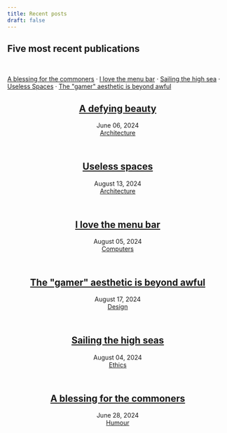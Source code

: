 ```yaml
---
title: Recent posts
draft: false
---
```

<h2>Five most recent publications </h2>
<br>

[A blessing for the commoners](blessing) · [I love the menu bar](menubar) · [Sailing the high sea](piracy) · [Useless Spaces](/spaces) · [The "gamer" aesthetic is beyond awful](/gamer)

<header class="entry-header">
    <h2 class="entry-title"><a href="brutalismo" rel="bookmark">A defying beauty</a></h2>
    <div class="entry-details">
        <div class="entry-date">
            <a>June 06, 2024</a>
        </div><div class="entry-topic">
            <a href="tags/architecture" rel="category tag">Architecture</a>
        </div></div></header>

<header class="entry-header">
    <h2 class="entry-title"><a href="spaces" rel="bookmark">Useless spaces</a></h2>
    <div class="entry-details">
        <div class="entry-date">
            <a>August 13, 2024</a>
        </div><div class="entry-topic">
            <a href="tags/architecture" rel="category tag">Architecture</a>
        </div></div></header>

<header class="entry-header">
      <h2 class="entry-title"><a href="menubar" rel="bookmark">I love the menu bar</a></h2>
      <div class="entry-details">
          <div class="entry-date">
              <a>August 05, 2024</a>
              </div><div class="entry-topic">
                <a href="tags/computers" rel="category tag">Computers</a>
          </div></div></header>

<header class="entry-header">
      <h2 class="entry-title"><a href="gamer" rel="bookmark">The "gamer" aesthetic is beyond awful</a></h2>
      <div class="entry-details">
          <div class="entry-date">
              <a>August 17, 2024</a>
              </div><div class="entry-topic">
                <a href="tags/design" rel="category tag">Design</a>
          </div></div></header>

<header class="entry-header">
      <h2 class="entry-title"><a href="piracy" rel="bookmark">Sailing the high seas</a></h2>
      <div class="entry-details">
          <div class="entry-date">
              <a>August 04, 2024</a>
              </div><div class="entry-topic">
                <a href="tags/ethics" rel="category tag">Ethics</a>
          </div></div></header>

<header class="entry-header">
      <h2 class="entry-title"><a href="blessing" rel="bookmark">A blessing for the commoners</a></h2>
      <div class="entry-details">
          <div class="entry-date">
              <a>June 28, 2024</a>
              </div><div class="entry-topic">
                <a href="tags/humour" rel="category tag">Humour</a>
          </div></div></header>
